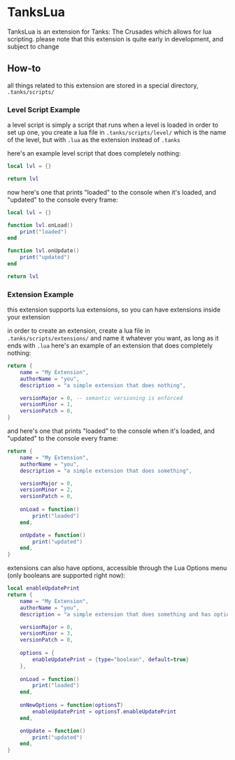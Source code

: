 # TanksLua
TanksLua is an extension for Tanks: The Crusades which allows for lua scripting.
please note that this extension is quite early in development, and subject to change

## How-to
all things related to this extension are stored in a special directory, `.tanks/scripts/`
### Level Script Example
a level script is simply a script that runs when a level is loaded
in order to set up one, you create a lua file in `.tanks/scripts/level/` which is the name of the level, but with `.lua` as the extension instead of `.tanks`

here's an example level script that does completely nothing:
```lua
local lvl = {}

return lvl
```

now here's one that prints "loaded" to the console when it's loaded, and "updated" to the console every frame:
```lua
local lvl = {}

function lvl.onLoad()
    print("loaded")
end

function lvl.onUpdate()
    print("updated")
end

return lvl
```

### Extension Example
this extension supports lua extensions, so you can have extensions inside your extension

in order to create an extension, create a lua file in `.tanks/scripts/extensions/` and name it whatever you want, as long as it ends with `.lua`
here's an example of an extension that does completely nothing:

```lua
return {
    name = "My Extension",
    authorName = "you",
    description = "a simple extension that does nothing",

    versionMajor = 0, -- semantic versioning is enforced
    versionMinor = 1,
    versionPatch = 0,
}
```

and here's one that prints "loaded" to the console when it's loaded, and "updated" to the console every frame:
```lua
return {
    name = "My Extension",
    authorName = "you",
    description = "a simple extension that does something",

    versionMajor = 0,
    versionMinor = 2,
    versionPatch = 0,
    
    onLoad = function() 
        print("loaded")
    end,

    onUpdate = function()
        print("updated")
    end,
}
```

extensions can also have options, accessible through the Lua Options menu (only booleans are supported right now):
```lua
local enableUpdatePrint
return {
    name = "My Extension",
    authorName = "you",
    description = "a simple extension that does something and has options",

    versionMajor = 0,
    versionMinor = 3,
    versionPatch = 0,
    
    options = {
        enableUpdatePrint = {type="boolean", default=true}
    },
    
    onLoad = function() 
        print("loaded")
    end,
    
    onNewOptions = function(optionsT)
        enableUpdatePrint = optionsT.enableUpdatePrint
    end,

    onUpdate = function()
        print("updated")
    end,
}
```